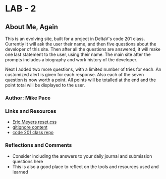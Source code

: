 # LAB - 2

## About Me, Again

This is an evolving site, built for a project in DeltaV's code 201 class.  Currently It will ask the user their name, and then five questions about the developer of this site.  Then after all the questions are answered, it will make one last statement to the user, using their name.  The main site after the prompts includes a biography and work history of the developer.

Next I added two more questions, with a limited number of tries for each.  An customized alert is given for each response.  Also each of the seven question is now worth a point.  All points will be totalled at the end and the point total will be displayed to the user.

### Author: Mike Pace

### Links and Resources

* [Eric Meyers reset.css](http://meyerweb.com/eric/tools/css/reset/)
* [gitignore content](https://www.gitignore.io/api/node,linux,macos,windows,visualstudiocode)
* [code 201 class repo](https://github.com/DeltaVCode/cedarrapids-code-201n3)

### Reflections and Comments

* Consider including the answers to your daily journal and submission questions here
* This is also a good place to reflect on the tools and resources used and learned